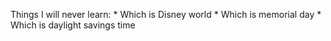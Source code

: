 Things I will never learn: * Which is Disney world * Which is memorial day * Which is daylight savings time

